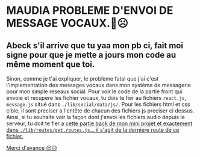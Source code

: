 # MAUDIA PROBLEME D'ENVOI DE MESSAGE VOCAUX.🤔☹️

## Abeck s'il arrive que tu yaa mon pb ci, fait moi signe pour que je mette a jours mon code au même moment que toi.

Sinon, comme je t'ai expliquer, le problème fatal que j'ai c'est l'implementation des messages vocaux dans mon système de messagerie pour mon simple reseaux social. Pour voir le code de la partie front qui envoie et recupere les fichier vocaux, tu dois te fier au fichiers `react.js`, `message.js` situé dans `./lib/social/data/js/`. Pour les fichiers html et css cible, il sont preciser a l'entête de chacun des fichiers js preciser ci dessus. 
Ainsi, si tu souhaite voir la façon dont j'envoi les fichiers audio depuis le serveur, tu doit te fier a 
 <a href="https://github.com/Warano02/Success-field_back.git"> cette partie back de mon mini projet et exactement dans `./lib/routes/get.routes.js`... il s'agit de la derniere route de ce fichier.


Merci d'avance 😍😥